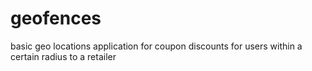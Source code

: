 # geofences

basic geo locations application for coupon discounts for users within a certain radius to a retailer

